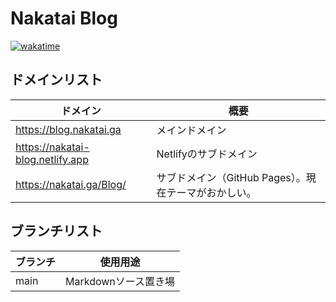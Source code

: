 # Nakatai Blog

[![wakatime](https://wakatime.com/badge/user/c9fbbcad-1b0d-4a00-b147-a687ce2b2ea1/project/689f8247-90ba-4292-accc-6c6d51c646b1.svg)](https://wakatime.com/badge/user/c9fbbcad-1b0d-4a00-b147-a687ce2b2ea1/project/689f8247-90ba-4292-accc-6c6d51c646b1)

## ドメインリスト

| ドメイン                               | 概要                               |
| ---------------------------------- | -------------------------------- |
| <https://blog.nakatai.ga>          | メインドメイン                          |
| <https://nakatai-blog.netlify.app> | Netlifyのサブドメイン                   |
| <https://nakatai.ga/Blog/>         | サブドメイン（GitHub Pages）。現在テーマがおかしい。 |

## ブランチリスト

| ブランチ    | 使用用途           |
| ------- | -------------- |
| main    | Markdownソース置き場 |
